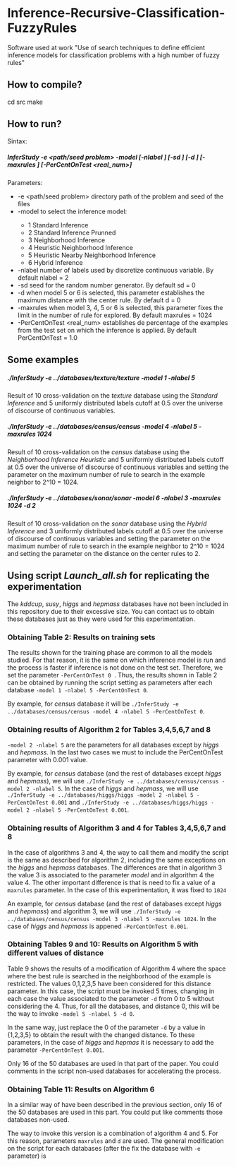 # Inference-Recursive-Classification-FuzzyRules
Software used at work "Use of search techniques to define efficient inference models for classification problems with a high number of fuzzy rules"

## How to compile?

cd src
make

## How to run?

Sintax:

##### InferStudy -e <path/seed problem> -model <num> [-nlabel <num>] [-sd <num>] [-d <num>] [-maxrules <num>] [-PerCentOnTest <real_num>]
  
Parameters: 
* -e  <path/seed problem> directory path of the problem and seed of the files 
* -model <num> to select the inference model:
  * 1	Standard Inference
  * 2	Standard Inference Prunned
  * 3	Neighborhood Inference
  * 4	Heuristic Neighborhood Inference
  * 5	Heuristic Nearby Neighborhood Inference
  * 6	Hybrid Inference
* -nlabel <num> number of labels used by discretize continuous variable. By default nlabel = 2  
* -sd <num> seed for the random number generator. By default sd = 0 
* -d <num> when model 5 or 6 is selected, this parameter establishes the maximum distance with the center rule. By default d = 0 
* -maxrules <num> when model 3, 4, 5 or 6 is selected, this parameter fixes the limit in the number of rule for explored. By default maxrules = 1024
* -PerCentOnTest <real_num> establishes de percentage of the examples from the test set on which the inference is applied. By default PerCentOnTest = 1.0


## Some examples

##### ./InferStudy -e ../databases/texture/texture -model 1 -nlabel 5
Result of 10 cross-validation on the *texture* database using the *Standard Inference* and 5 uniformly distributed labels cutoff at 0.5 over the universe of discourse of continuous variables.

##### ./InferStudy -e ../databases/census/census -model 4 -nlabel 5 -maxrules 1024
Result of 10 cross-validation on the *census* database using the *Neighborhood Inference Heuristic* and 5 uniformly distributed labels cutoff at 0.5 over the universe of discourse of continuous variables and setting the parameter on the maximum number of rule to search in the example neighbor to 2^10 = 1024.


##### ./InferStudy -e ../databases/sonar/sonar -model 6 -nlabel 3 -maxrules 1024 -d 2
Result of 10 cross-validation on the *sonar* database using the *Hybrid Inference* and 3 uniformly distributed labels cutoff at 0.5 over the universe of discourse of continuous variables and setting the parameter on the maximum number of rule to search in the example neighbor to 2^10 = 1024 and setting the parameter on the distance on the center rules to 2.

## Using script *Launch_all.sh* for replicating the experimentation
The *kddcup*, *susy*, *higgs* and *hepmass* databases have not been included in this repository due to their excessive size. You can contact us to obtain these databases just as they were used for this experimentation.

### Obtaining Table 2: Results on training sets
The results shown for the training phase are common to all the models studied. For that reason, it is the same on which inference model is run and the process is faster if inference is not done on the test set. Therefore, we set the parameter `-PerCentOnTest 0 `. Thus, the results shown in Table 2 can be obtained by running the script setting as parameters after each database `-model 1 -nlabel 5 -PerCentOnTest 0`. 

By example, for *census* database it will be `./InferStudy -e ../databases/census/census -model 4 -nlabel 5 -PerCentOnTest 0`.


### Obtaining results of Algorithm 2 for Tables 3,4,5,6,7 and 8
`-model 2 -nlabel 5` are the parameters for all databases except by *higgs* and *hepmass*. In the last two cases we must to include the PerCentOnTest parameter with 0.001 value.

By example, for *census* database (and the rest of databases except *higgs* and *hepmass*), we will use `./InferStudy -e ../databases/census/census -model 2 -nlabel 5`. In the case of *higgs* and *hepmass*, we will use  `./InferStudy -e ../databases/higgs/higgs -model 2 -nlabel 5 -PerCentOnTest 0.001` and `./InferStudy -e ../databases/higgs/higgs -model 2 -nlabel 5 -PerCentOnTest 0.001`.


### Obtaining results of Algorithm 3 and 4 for Tables 3,4,5,6,7 and 8
In the case of algorithms 3 and 4, the way to call them and modify the script is the same as described for algorithm 2, including the same exceptions on the *higgs* and *hepmass* databases. The differences are that in algorithm 3 the value 3 is associated to the parameter *model* and in algorithm 4 the value 4. The other important difference is that is need to fix a value of a `maxrules` parameter. In the case of this experimentation, it was fixed to `1024`

An example, for *census* database (and the rest of databases except *higgs* and *hepmass*) and algorithm 3, we will use `./InferStudy -e ../databases/census/census -model 3 -nlabel 5 -maxrules 1024`. In the case of *higgs* and *hepmass* is appened `-PerCentOnTest 0.001`.

### Obtaining Tables 9 and 10: Results on Algorithm 5 with different values of distance
Table 9 shows the results of a modification of Algorithm 4 where the space where the best rule is searched in the neighborhood of the example is restricted. The values 0,1,2,3,5 have been considered for this distance parameter. In this case, the script must be invoked 5 times, changing in each case the value associated to the parameter `-d` from 0 to 5 without considering the 4. Thus, for all the databases, and distance 0, this will be the way to invoke `-model 5 -nlabel 5 -d 0`.

In the same way, just replace the 0 of the parameter `-d` by a value in {1,2,3,5} to obtain the result with the changed distance.  To these parameters, in the case of *higgs* and *hepmas* it is necessary to add the parameter `-PerCentOnTest 0.001`.

Only 16 of the 50 databases are used in that part of the paper. You could comments in the script non-used databases for accelerating the process.


### Obtaining Table 11: Results on Algorithm 6

In a similar way of have been described in the previous section, only 16 of the 50 databases are used in this part. You could put like comments those databases non-used. 

The way to invoke this version is a combination of algorithm 4 and 5. For this reason, parameters `maxrules` and `d` are used. The general modification on the script for each databases (after the fix the database with `-e` parameter) is 
